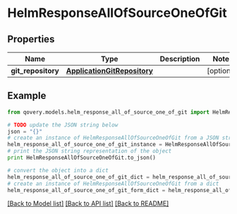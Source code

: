 # HelmResponseAllOfSourceOneOfGit


## Properties
Name | Type | Description | Notes
------------ | ------------- | ------------- | -------------
**git_repository** | [**ApplicationGitRepository**](ApplicationGitRepository.md) |  | [optional] 

## Example

```python
from qovery.models.helm_response_all_of_source_one_of_git import HelmResponseAllOfSourceOneOfGit

# TODO update the JSON string below
json = "{}"
# create an instance of HelmResponseAllOfSourceOneOfGit from a JSON string
helm_response_all_of_source_one_of_git_instance = HelmResponseAllOfSourceOneOfGit.from_json(json)
# print the JSON string representation of the object
print HelmResponseAllOfSourceOneOfGit.to_json()

# convert the object into a dict
helm_response_all_of_source_one_of_git_dict = helm_response_all_of_source_one_of_git_instance.to_dict()
# create an instance of HelmResponseAllOfSourceOneOfGit from a dict
helm_response_all_of_source_one_of_git_form_dict = helm_response_all_of_source_one_of_git.from_dict(helm_response_all_of_source_one_of_git_dict)
```
[[Back to Model list]](../README.md#documentation-for-models) [[Back to API list]](../README.md#documentation-for-api-endpoints) [[Back to README]](../README.md)


